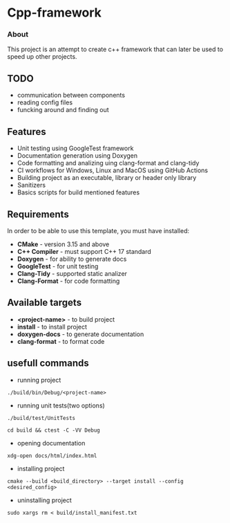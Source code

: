 # Cpp-framework 

### About 
This project is an attempt to create c++ framework that can later be used to speed up other projects.

## TODO
* communication between components
* reading config files
* funcking around and finding out

## Features
* Unit testing using GoogleTest framework
* Documentation generation using Doxygen
* Code formatting and analizing uing clang-format and clang-tidy
* CI workflows for Windows, Linux and MacOS using GitHub Actions
* Building project as an executable, library or header only library
* Sanitizers
* Basics scripts for build mentioned features

## Requirements 
In order to be able to use this template, you must have installed: 
* **CMake** - version 3.15 and above 
* **C++ Compiler** - must support C++ 17 standard 
* **Doxygen** - for ability to generate docs
* **GoogleTest** - for unit testing
* **Clang-Tidy** - supported static analizer 
* **Clang-Format** - for code formatting

## Available targets
* **\<project-name\>** - to build project
* **install** - to install project
* **doxygen-docs** - to generate documentation
* **clang-format** - to format code

## usefull commands
* running project
```
./build/bin/Debug/<project-name>
```

* running unit tests(two options)
```
./build/test/UnitTests
```

```
cd build && ctest -C -VV Debug
```

* opening documentation
```
xdg-open docs/html/index.html
```

* installing project
```
cmake --build <build_directory> --target install --config <desired_config> 
```

* uninstalling project
```
sudo xargs rm < build/install_manifest.txt 
```
